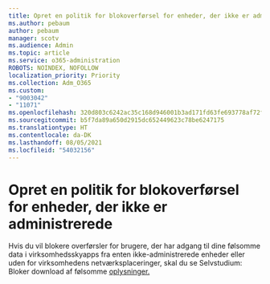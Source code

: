 ```yaml
---
title: Opret en politik for blokoverførsel for enheder, der ikke er administrerede
ms.author: pebaum
author: pebaum
manager: scotv
ms.audience: Admin
ms.topic: article
ms.service: o365-administration
ROBOTS: NOINDEX, NOFOLLOW
localization_priority: Priority
ms.collection: Adm_O365
ms.custom:
- "9003042"
- "11071"
ms.openlocfilehash: 320d803c6242ac35c168d946001b3ad171fd63fe693778af72fb50fe305dc572
ms.sourcegitcommit: b5f7da89a650d2915dc652449623c78be6247175
ms.translationtype: HT
ms.contentlocale: da-DK
ms.lasthandoff: 08/05/2021
ms.locfileid: "54032156"
---
```

# <a name="create-a-block-download-policy-for-unmanaged-devices"></a>Opret en politik for blokoverførsel for enheder, der ikke er administrerede

Hvis du vil blokere overførsler for brugere, der har adgang til dine følsomme data i virksomhedsskyapps fra enten ikke-administrerede enheder eller uden for virksomhedens netværksplaceringer, skal du se Selvstudium: Bloker download af følsomme [oplysninger.](https://docs.microsoft.com/cloud-app-security/use-case-proxy-block-session-aad)



